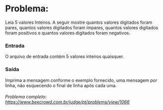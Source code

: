 # Problema:

Leia 5 valores Inteiros. A seguir mostre quantos valores digitados foram pares, quantos valores digitados foram ímpares, quantos valores digitados foram positivos e quantos valores digitados foram negativos.

### Entrada
O arquivo de entrada contém 5 valores inteiros quaisquer.

### Saída
Imprima a mensagem conforme o exemplo fornecido, uma mensagem por linha, não esquecendo o final de linha após cada uma.

###### Problema completo: https://www.beecrowd.com.br/judge/pt/problems/view/1066

